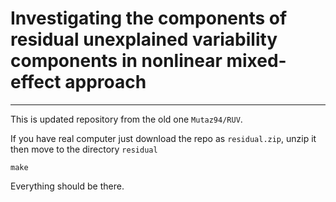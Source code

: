 # Investigating the components of residual unexplained variability components in nonlinear mixed-effect approach
---------------

This is updated repository from the old one `Mutaz94/RUV`.

If you have real computer just download the repo as `residual.zip`, unzip it then move to the directory `residual`

```
make
```

Everything should be there. 